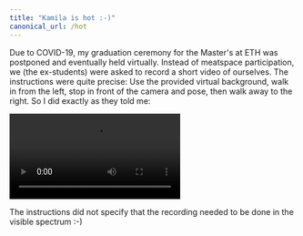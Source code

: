 ```yaml
---
title: "Kamila is hot :-)"
canonical_url: /hot
---
```


Due to COVID-19, my graduation ceremony for the Master's at ETH was postponed and eventually held virtually. Instead of meatspace participation, we (the ex-students) were asked to record a short video of ourselves. The instructions were quite precise: Use the provided virtual background, walk in from the left, stop in front of the camera and pose, then walk away to the right. So I did exactly as they told me:

<video controls >
<source src="/media/hot.mp4" type="video/mp4">
Sorry, your browser does not support embedded videos.
</video>

The instructions did not specify that the recording needed to be done in the visible spectrum :-)
